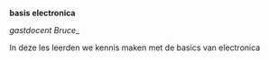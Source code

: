 **basis electronica**

_gastdocent Bruce__

In deze les leerden we kennis maken met de basics van electronica









